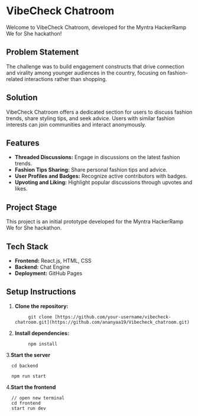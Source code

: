# VibeCheck Chatroom

Welcome to VibeCheck Chatroom, developed for the Myntra HackerRamp We for She hackathon!

## Problem Statement

The challenge was to build engagement constructs that drive connection and virality among younger audiences in the country, focusing on fashion-related interactions rather than shopping.

## Solution

VibeCheck Chatroom offers a dedicated section for users to discuss fashion trends, share styling tips, and seek advice. Users with similar fashion interests can join communities and interact anonymously.

## Features

- **Threaded Discussions:** Engage in discussions on the latest fashion trends.
- **Fashion Tips Sharing:** Share personal fashion tips and advice.
- **User Profiles and Badges:** Recognize active contributors with badges.
- **Upvoting and Liking:** Highlight popular discussions through upvotes and likes.

## Project Stage

This project is an initial prototype developed for the Myntra HackerRamp We for She hackathon.

## Tech Stack

- **Frontend:** React.js, HTML, CSS
- **Backend:** Chat Engine
- **Deployment:** GitHub Pages

## Setup Instructions

1. **Clone the repository:**

            git clone [https://github.com/your-username/vibecheck-chatroom.git](https://github.com/ananyaa19/Vibecheck_chatroom.git)

2. **Install dependencies:**

            npm install

3.**Start the server**

      cd backend

      npm run start

4.**Start the frontend**
   
      // open new terminal
      cd frontend
      start run dev

